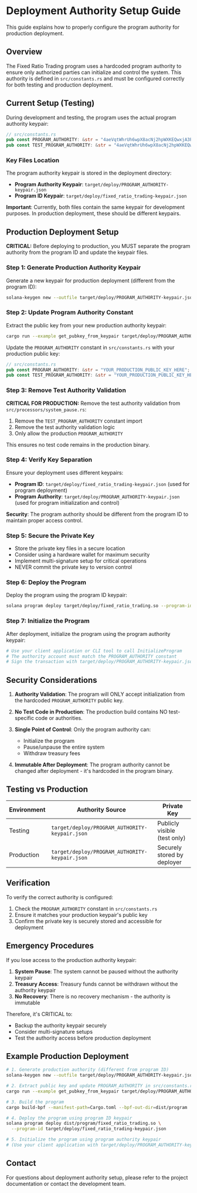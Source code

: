 # Deployment Authority Setup Guide

This guide explains how to properly configure the program authority for production deployment.

## Overview

The Fixed Ratio Trading program uses a hardcoded program authority to ensure only authorized parties can initialize and control the system. This authority is defined in `src/constants.rs` and must be configured correctly for both testing and production deployment.

## Current Setup (Testing)

During development and testing, the program uses the actual program authority keypair:

```rust
// src/constants.rs
pub const PROGRAM_AUTHORITY: &str = "4aeVqtWhrUh6wpX8acNj2hpWXKEQwxjA3PYb2sHhNyCn";
pub const TEST_PROGRAM_AUTHORITY: &str = "4aeVqtWhrUh6wpX8acNj2hpWXKEQwxjA3PYb2sHhNyCn";
```

### Key Files Location

The program authority keypair is stored in the deployment directory:

- **Program Authority Keypair**: `target/deploy/PROGRAM_AUTHORITY-keypair.json`
- **Program ID Keypair**: `target/deploy/fixed_ratio_trading-keypair.json`

**Important**: Currently, both files contain the same keypair for development purposes. In production deployment, these should be different keypairs.

## Production Deployment Setup

**CRITICAL:** Before deploying to production, you MUST separate the program authority from the program ID and update the keypair files.

### Step 1: Generate Production Authority Keypair

Generate a new keypair for production deployment (different from the program ID):

```bash
solana-keygen new --outfile target/deploy/PROGRAM_AUTHORITY-keypair.json
```

### Step 2: Update Program Authority Constant

Extract the public key from your new production authority keypair:

```bash
cargo run --example get_pubkey_from_keypair target/deploy/PROGRAM_AUTHORITY-keypair.json
```

Update the `PROGRAM_AUTHORITY` constant in `src/constants.rs` with your production public key:

```rust
// src/constants.rs
pub const PROGRAM_AUTHORITY: &str = "YOUR_PRODUCTION_PUBLIC_KEY_HERE";
pub const TEST_PROGRAM_AUTHORITY: &str = "YOUR_PRODUCTION_PUBLIC_KEY_HERE";
```

### Step 3: Remove Test Authority Validation

**CRITICAL FOR PRODUCTION:** Remove the test authority validation from `src/processors/system_pause.rs`:

1. Remove the `TEST_PROGRAM_AUTHORITY` constant import
2. Remove the test authority validation logic  
3. Only allow the production `PROGRAM_AUTHORITY`

This ensures no test code remains in the production binary.

### Step 4: Verify Key Separation

Ensure your deployment uses different keypairs:

- **Program ID**: `target/deploy/fixed_ratio_trading-keypair.json` (used for program deployment)
- **Program Authority**: `target/deploy/PROGRAM_AUTHORITY-keypair.json` (used for program initialization and control)

**Security**: The program authority should be different from the program ID to maintain proper access control.

### Step 5: Secure the Private Key

  - Store the private key files in a secure location
- Consider using a hardware wallet for maximum security
- Implement multi-signature setup for critical operations
- NEVER commit the private key to version control

### Step 6: Deploy the Program

Deploy the program using the program ID keypair:

```bash
solana program deploy target/deploy/fixed_ratio_trading.so --program-id target/deploy/fixed_ratio_trading-keypair.json
```

### Step 7: Initialize the Program

After deployment, initialize the program using the program authority keypair:

```bash
# Use your client application or CLI tool to call InitializeProgram
# The authority account must match the PROGRAM_AUTHORITY constant
# Sign the transaction with target/deploy/PROGRAM_AUTHORITY-keypair.json
```

## Security Considerations

1. **Authority Validation**: The program will ONLY accept initialization from the hardcoded `PROGRAM_AUTHORITY` public key.

2. **No Test Code in Production**: The production build contains NO test-specific code or authorities.

3. **Single Point of Control**: Only the program authority can:
   - Initialize the program
   - Pause/unpause the entire system
   - Withdraw treasury fees

4. **Immutable After Deployment**: The program authority cannot be changed after deployment - it's hardcoded in the program binary.

## Testing vs Production

| Environment | Authority Source | Private Key |
|-------------|-----------------|-------------|
| Testing | `target/deploy/PROGRAM_AUTHORITY-keypair.json` | Publicly visible (test only) |
| Production | `target/deploy/PROGRAM_AUTHORITY-keypair.json` | Securely stored by deployer |

## Verification

To verify the correct authority is configured:

1. Check the `PROGRAM_AUTHORITY` constant in `src/constants.rs`
2. Ensure it matches your production keypair's public key
3. Confirm the private key is securely stored and accessible for deployment

## Emergency Procedures

If you lose access to the production authority keypair:

1. **System Pause**: The system cannot be paused without the authority keypair
2. **Treasury Access**: Treasury funds cannot be withdrawn without the authority keypair
3. **No Recovery**: There is no recovery mechanism - the authority is immutable

Therefore, it's CRITICAL to:
- Backup the authority keypair securely
- Consider multi-signature setups
- Test the authority access before production deployment

## Example Production Deployment

```bash
# 1. Generate production authority (different from program ID)
solana-keygen new --outfile target/deploy/PROGRAM_AUTHORITY-keypair.json

# 2. Extract public key and update PROGRAM_AUTHORITY in src/constants.rs
cargo run --example get_pubkey_from_keypair target/deploy/PROGRAM_AUTHORITY-keypair.json

# 3. Build the program
cargo build-bpf --manifest-path=Cargo.toml --bpf-out-dir=dist/program

# 4. Deploy the program using program ID keypair
solana program deploy dist/program/fixed_ratio_trading.so \
  --program-id target/deploy/fixed_ratio_trading-keypair.json

# 5. Initialize the program using program authority keypair
# (Use your client application with target/deploy/PROGRAM_AUTHORITY-keypair.json)
```

## Contact

For questions about deployment authority setup, please refer to the project documentation or contact the development team. 